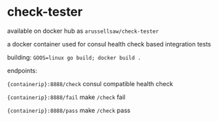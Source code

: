 # check-tester

available on docker hub as `arussellsaw/check-tester`

a docker container used for consul health check based integration tests

building: `GOOS=linux go build; docker build .`

endpoints:

`{containerip}:8888/check` consul compatible health check

`{containerip}:8888/fail` make `/check` fail

`{containerip}:8888/pass` make `/check` pass
